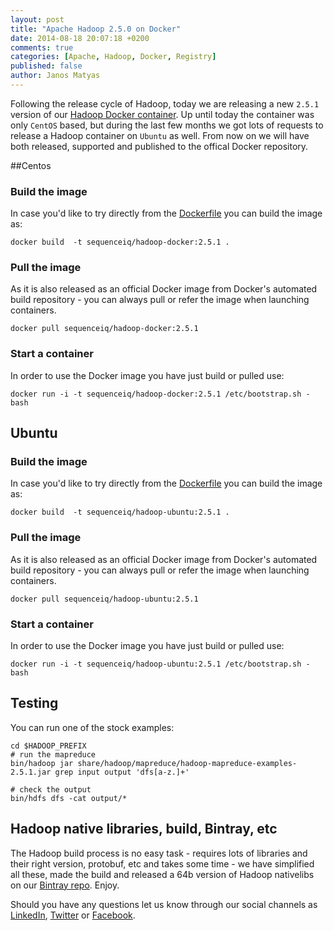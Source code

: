 ```yaml
---
layout: post
title: "Apache Hadoop 2.5.0 on Docker"
date: 2014-08-18 20:07:18 +0200
comments: true
categories: [Apache, Hadoop, Docker, Registry]
published: false
author: Janos Matyas
---
```

Following the release cycle of Hadoop, today we are releasing a new `2.5.1` version of our [Hadoop Docker container](https://registry.hub.docker.com/u/sequenceiq/hadoop-docker/). Up until today the container was only `CentOS` based, but during the last few months we got lots of requests to release a Hadoop container on `Ubuntu` as well. From now on we will have both released, supported and published to the offical Docker repository.

##Centos

### Build the image

In case you'd like to try directly from the [Dockerfile](https://github.com/sequenceiq/hadoop-docker/tree/2.5.1) you can build the image as:

```
docker build  -t sequenceiq/hadoop-docker:2.5.1 .
```
<!-- more -->

### Pull the image

As it is also released as an official Docker image from Docker's automated build repository - you can always pull or refer the image when launching containers.

```
docker pull sequenceiq/hadoop-docker:2.5.1
```

### Start a container

In order to use the Docker image you have just build or pulled use:

```
docker run -i -t sequenceiq/hadoop-docker:2.5.1 /etc/bootstrap.sh -bash
```

## Ubuntu

### Build the image

In case you'd like to try directly from the [Dockerfile](https://github.com/sequenceiq/docker-hadoop-ubuntu/tree/2.5.1) you can build the image as:

```
docker build  -t sequenceiq/hadoop-ubuntu:2.5.1 .
```
<!-- more -->

### Pull the image

As it is also released as an official Docker image from Docker's automated build repository - you can always pull or refer the image when launching containers.

```
docker pull sequenceiq/hadoop-ubuntu:2.5.1
```

### Start a container

In order to use the Docker image you have just build or pulled use:

```
docker run -i -t sequenceiq/hadoop-ubuntu:2.5.1 /etc/bootstrap.sh -bash
```

## Testing

You can run one of the stock examples:

```
cd $HADOOP_PREFIX
# run the mapreduce
bin/hadoop jar share/hadoop/mapreduce/hadoop-mapreduce-examples-2.5.1.jar grep input output 'dfs[a-z.]+'

# check the output
bin/hdfs dfs -cat output/*
```

## Hadoop native libraries, build, Bintray, etc

The Hadoop build process is no easy task - requires lots of libraries and their right version, protobuf, etc and takes some time - we have simplified all these, made the build and released a 64b version of Hadoop nativelibs on our [Bintray repo](https://bintray.com/sequenceiq/sequenceiq-bin/hadoop-native-64bit/2.5.0/view/files). Enjoy. 

Should you have any questions let us know through our social channels as [LinkedIn](https://www.linkedin.com/company/sequenceiq/), [Twitter](https://twitter.com/sequenceiq) or [Facebook](https://www.facebook.com/sequenceiq).
